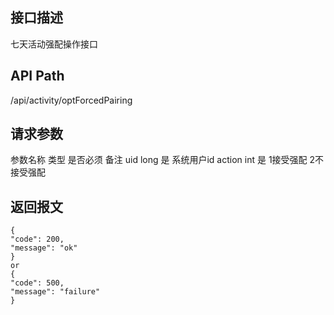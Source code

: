 ## 接口描述
七天活动强配操作接口
## API Path
/api/activity/optForcedPairing
## 请求参数
参数名称	类型	是否必须	备注
uid	long	是	系统用户id
action	int	是	1接受强配  2不接受强配
## 返回报文
    {
    "code": 200,
    "message": "ok"
    }
    or
    {
    "code": 500,
    "message": "failure"
    }
